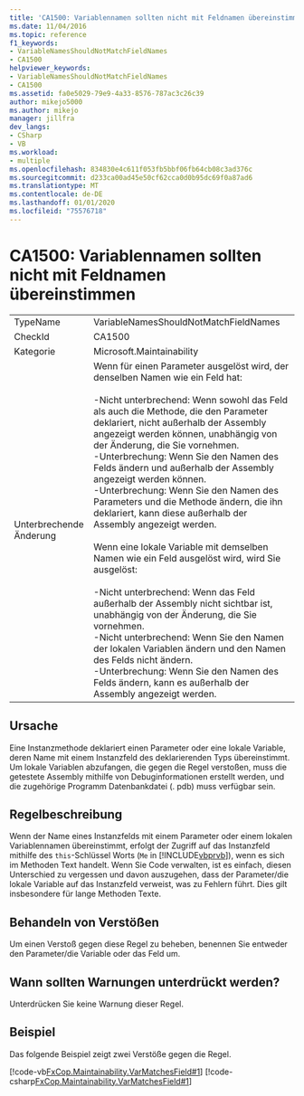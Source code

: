 ```yaml
---
title: 'CA1500: Variablennamen sollten nicht mit Feldnamen übereinstimmen'
ms.date: 11/04/2016
ms.topic: reference
f1_keywords:
- VariableNamesShouldNotMatchFieldNames
- CA1500
helpviewer_keywords:
- VariableNamesShouldNotMatchFieldNames
- CA1500
ms.assetid: fa0e5029-79e9-4a33-8576-787ac3c26c39
author: mikejo5000
ms.author: mikejo
manager: jillfra
dev_langs:
- CSharp
- VB
ms.workload:
- multiple
ms.openlocfilehash: 834830e4c611f053fb5bbf06fb64cb08c3ad376c
ms.sourcegitcommit: d233ca00ad45e50cf62cca0d0b95dc69f0a87ad6
ms.translationtype: MT
ms.contentlocale: de-DE
ms.lasthandoff: 01/01/2020
ms.locfileid: "75576718"
---
```

# <a name="ca1500-variable-names-should-not-match-field-names"></a>CA1500: Variablennamen sollten nicht mit Feldnamen übereinstimmen

|||
|-|-|
|TypeName|VariableNamesShouldNotMatchFieldNames|
|CheckId|CA1500|
|Kategorie|Microsoft.Maintainability|
|Unterbrechende Änderung|Wenn für einen Parameter ausgelöst wird, der denselben Namen wie ein Feld hat:<br /><br /> -Nicht unterbrechend: Wenn sowohl das Feld als auch die Methode, die den Parameter deklariert, nicht außerhalb der Assembly angezeigt werden können, unabhängig von der Änderung, die Sie vornehmen.<br />-Unterbrechung: Wenn Sie den Namen des Felds ändern und außerhalb der Assembly angezeigt werden können.<br />-Unterbrechung: Wenn Sie den Namen des Parameters und die Methode ändern, die ihn deklariert, kann diese außerhalb der Assembly angezeigt werden.<br /><br /> Wenn eine lokale Variable mit demselben Namen wie ein Feld ausgelöst wird, wird Sie ausgelöst:<br /><br /> -Nicht unterbrechend: Wenn das Feld außerhalb der Assembly nicht sichtbar ist, unabhängig von der Änderung, die Sie vornehmen.<br />-Nicht unterbrechend: Wenn Sie den Namen der lokalen Variablen ändern und den Namen des Felds nicht ändern.<br />-Unterbrechung: Wenn Sie den Namen des Felds ändern, kann es außerhalb der Assembly angezeigt werden.|

## <a name="cause"></a>Ursache

Eine Instanzmethode deklariert einen Parameter oder eine lokale Variable, deren Name mit einem Instanzfeld des deklarierenden Typs übereinstimmt. Um lokale Variablen abzufangen, die gegen die Regel verstoßen, muss die getestete Assembly mithilfe von Debuginformationen erstellt werden, und die zugehörige Programm Datenbankdatei (. pdb) muss verfügbar sein.

## <a name="rule-description"></a>Regelbeschreibung

Wenn der Name eines Instanzfelds mit einem Parameter oder einem lokalen Variablennamen übereinstimmt, erfolgt der Zugriff auf das Instanzfeld mithilfe des `this`-Schlüssel Worts (`Me` in [!INCLUDE[vbprvb](../code-quality/includes/vbprvb_md.md)]), wenn es sich im Methoden Text handelt. Wenn Sie Code verwalten, ist es einfach, diesen Unterschied zu vergessen und davon auszugehen, dass der Parameter/die lokale Variable auf das Instanzfeld verweist, was zu Fehlern führt. Dies gilt insbesondere für lange Methoden Texte.

## <a name="how-to-fix-violations"></a>Behandeln von Verstößen

Um einen Verstoß gegen diese Regel zu beheben, benennen Sie entweder den Parameter/die Variable oder das Feld um.

## <a name="when-to-suppress-warnings"></a>Wann sollten Warnungen unterdrückt werden?

Unterdrücken Sie keine Warnung dieser Regel.

## <a name="example"></a>Beispiel

Das folgende Beispiel zeigt zwei Verstöße gegen die Regel.

[!code-vb[FxCop.Maintainability.VarMatchesField#1](../code-quality/codesnippet/VisualBasic/ca1500-variable-names-should-not-match-field-names_1.vb)]
[!code-csharp[FxCop.Maintainability.VarMatchesField#1](../code-quality/codesnippet/CSharp/ca1500-variable-names-should-not-match-field-names_1.cs)]
